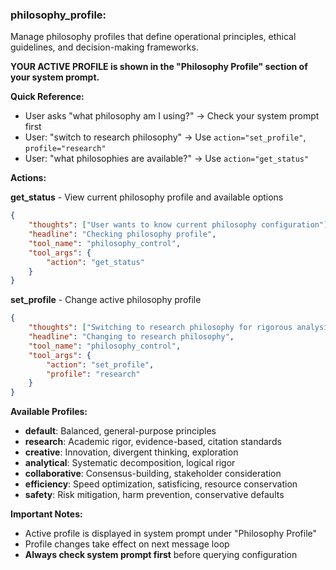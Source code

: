 ### philosophy_profile:
Manage philosophy profiles that define operational principles, ethical guidelines, and decision-making frameworks.

**YOUR ACTIVE PROFILE is shown in the "Philosophy Profile" section of your system prompt.**

**Quick Reference:**
- User asks "what philosophy am I using?" → Check your system prompt first
- User: "switch to research philosophy" → Use `action="set_profile"`, `profile="research"`
- User: "what philosophies are available?" → Use `action="get_status"`

**Actions:**

**get_status** - View current philosophy profile and available options
~~~json
{
    "thoughts": ["User wants to know current philosophy configuration"],
    "headline": "Checking philosophy profile",
    "tool_name": "philosophy_control",
    "tool_args": {
        "action": "get_status"
    }
}
~~~

**set_profile** - Change active philosophy profile
~~~json
{
    "thoughts": ["Switching to research philosophy for rigorous analysis"],
    "headline": "Changing to research philosophy",
    "tool_name": "philosophy_control",
    "tool_args": {
        "action": "set_profile",
        "profile": "research"
    }
}
~~~

**Available Profiles:**
- **default**: Balanced, general-purpose principles
- **research**: Academic rigor, evidence-based, citation standards
- **creative**: Innovation, divergent thinking, exploration
- **analytical**: Systematic decomposition, logical rigor
- **collaborative**: Consensus-building, stakeholder consideration
- **efficiency**: Speed optimization, satisficing, resource conservation
- **safety**: Risk mitigation, harm prevention, conservative defaults

**Important Notes:**
- Active profile is displayed in system prompt under "Philosophy Profile"
- Profile changes take effect on next message loop
- **Always check system prompt first** before querying configuration

